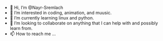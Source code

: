 - 👋 Hi, I’m @Nayr-Sremlach
- 👀 I’m interested in coding, animation, and muusic.
- 🌱 I’m currently learning linux and python.
- 💞️ I’m looking to collaborate on anything that I can help with and possibly learn from.
- 📫 How to reach me ...

<!---
Nayr-Sremlach/Nayr-Sremlach is a ✨ special ✨ repository because its `README.md` (this file) appears on your GitHub profile
You can click the Preview link to take a look at your changes.
--->
